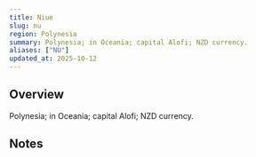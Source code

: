 ```yaml
---
title: Niue
slug: nu
region: Polynesia
summary: Polynesia; in Oceania; capital Alofi; NZD currency.
aliases: ["NU"]
updated_at: 2025-10-12
---
```


## Overview

Polynesia; in Oceania; capital Alofi; NZD currency.

## Notes

<!-- Add your first note below -->
